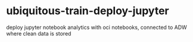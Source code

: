 # ubiquitous-train-deploy-jupyter
deploy jupyter notebook analytics with oci notebooks, connected to ADW where clean data is stored 

